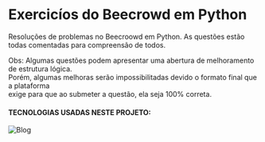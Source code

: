 # Exercicíos do Beecrowd em Python
Resoluções de problemas no Beecroowd em Python.
As questões estão todas comentadas para compreensão de todos.

Obs: Algumas questões podem apresentar uma abertura de melhoramento de estrutura lógica.<br>
Porém, algumas melhoras serão impossibilitadas devido o formato final que a plataforma<br>
exige para que ao submeter a questão, ela seja 100% correta.

#### TECNOLOGIAS USADAS NESTE PROJETO:
![Blog](https://img.shields.io/badge/Python-3776AB?style=for-the-badge&logo=python&logoColor=white)
